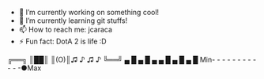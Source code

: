 


- 🔭 I’m currently working on something cool!
- 🌱 I’m currently learning git stuffs!
- 📫 How to reach me: jcaraca
- ⚡ Fun fact: DotA 2 is life :D

╔══╗ 
║██║ 
║(O)║♫ ♪ ♫ ♪
╚══╝
▄ █ ▄ █ ▄ ▄ █ ▄ █ ▄ █
Min- - - - - - - - - - - -●Max


